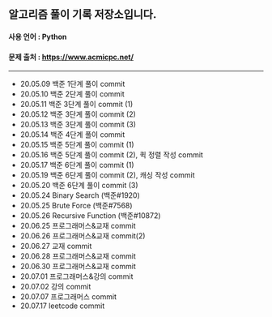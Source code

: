 ## 알고리즘 풀이 기록 저장소입니다.
#### 사용 언어 : Python
#### 문제 출처 : https://www.acmicpc.net/

* * *

- 20.05.09 백준 1단계 풀이 commit
- 20.05.10 백준 2단계 풀이 commit
- 20.05.11 백준 3단계 풀이 commit (1)
- 20.05.12 백준 3단계 풀이 commit (2)
- 20.05.13 백준 3단계 풀이 commit (3)
- 20.05.14 백준 4단계 풀이 commit
- 20.05.15 백준 5단계 풀이 commit (1)
- 20.05.16 백준 5단계 풀이 commit (2), 퀵 정렬 작성 commit
- 20.05.17 백준 6단계 풀이 commit (1)
- 20.05.19 백준 6단계 풀이 commit (2), 캐싱 작성 commit
- 20.05.20 백준 6단계 풀이 commit (3)
- 20.05.24 Binary Search (백준#1920)
- 20.05.25 Brute Force (백준#7568)
- 20.05.26 Recursive Function (백준#10872)
- 20.06.25 프로그래머스&교재 commit
- 20.06.26 프로그래머스&교재 commit(2)
- 20.06.27 교재 commit
- 20.06.28 프로그래머스&교재 commit
- 20.06.30 프로그래머스&교재 commit
- 20.07.01 프로그래머스&강의 commit
- 20.07.02 강의 commit
- 20.07.07 프로그래머스 commit
- 20.07.17 leetcode commit